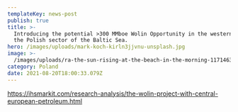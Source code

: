 ```yaml
---
templateKey: news-post
publish: true
title: >-
  Introducing the potential >300 MMboe Wolin Opportunity in the western part of
  the Polish sector of the Baltic Sea.
hero: /images/uploads/mark-koch-kirln3jjvnu-unsplash.jpg
image: >-
  /images/uploads/ra-the-sun-rising-at-the-beach-in-the-morning-117146356-post.webp
category: Poland
date: 2021-08-20T18:00:33.079Z
---
```

<https://ihsmarkit.com/research-analysis/the-wolin-project-with-central-european-petroleum.html>
